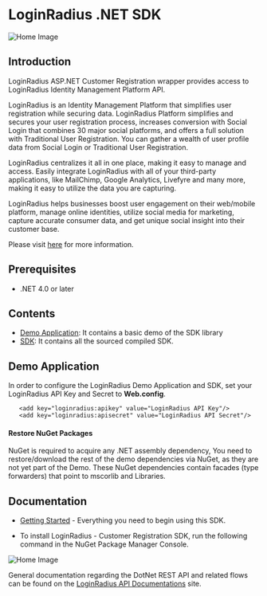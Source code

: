 # LoginRadius .NET SDK


![Home Image](https://d2lvlj7xfpldmj.cloudfront.net/support/github/banner-1544x500.png)

## Introduction ##

LoginRadius ASP.NET Customer Registration wrapper provides access to LoginRadius Identity Management Platform API.

LoginRadius is an Identity Management Platform that simplifies user registration while securing data. LoginRadius Platform simplifies and secures your user registration process, increases conversion with Social Login that combines 30 major social platforms, and offers a full solution with Traditional User Registration. You can gather a wealth of user profile data from Social Login or Traditional User Registration. 

LoginRadius centralizes it all in one place, making it easy to manage and access. Easily integrate LoginRadius with all of your third-party applications, like MailChimp, Google Analytics, Livefyre and many more, making it easy to utilize the data you are capturing.

LoginRadius helps businesses boost user engagement on their web/mobile platform, manage online identities, utilize social media for marketing, capture accurate consumer data, and get unique social insight into their customer base.

Please visit [here](http://www.loginradius.com/) for more information.


## Prerequisites

* .NET 4.0 or later


## Contents ##

* [Demo Application](https://github.com/LoginRadius/dot-net-sdk/tree/master/demo): It contains a basic demo of the SDK
library
* [SDK](https://github.com/LoginRadius/dot-net-sdk/tree/master/LoginRadiusSDK): It contains all the sourced compiled SDK.

## Demo Application

In order to configure the LoginRadius Demo Application and SDK, set your LoginRadius API Key and Secret to **Web.config**.
```
   <add key="loginradius:apikey" value="LoginRadius API Key"/>
   <add key="loginradius:apisecret" value="LoginRadius API Secret"/>
```

#### Restore NuGet Packages

NuGet is required to acquire any .NET assembly dependency, You need to restore/download the rest of the demo dependencies via NuGet, as they are not yet part of the Demo. These NuGet dependencies contain facades (type forwarders) that point to mscorlib and Libraries.

## Documentation

* [Getting Started](http://apidocs.loginradius.com/docs/aspnet) - Everything you need to begin using this SDK.

* To install LoginRadius - Customer Registration SDK, run the following command in the NuGet Package Manager Console.

![Home Image](https://www.filepicker.io/api/file/MHpeRcZGQRyH4K7iMfSZ)

General documentation regarding the DotNet REST API and related flows can be found on the [LoginRadius API Documentations](http://apidocs.loginradius.com/) site. 